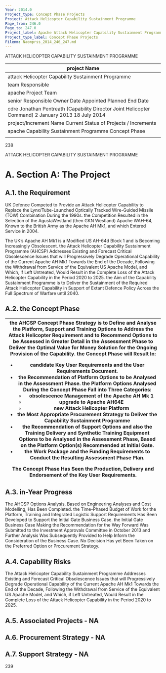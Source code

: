 ```yaml
---
Year: 2014.0
Project_type: Concept Phase Projects
Project: Attack Helicopter Capability Sustainment Programme
Page_from: 246.0
Page_to: 247.0
Project_label: Apache Attack Helicopter Capability Sustainment Programme
Project_type_label: Concept Phase Projects
Filenm: Naomprss_2014_246_247.md
---
```

ATTACK HELICOPTER CAPABILITY SUSTAINMENT PROGRAMME

<table>
<colgroup>
<col Style="Width: 100%" />
</Colgroup>
<thead>
<tr>
<th>project Name</Th>
</Tr>
</Thead>
<tbody>
<tr>
<td>attack Helicopter Capability Sustainment Programme</Td>
</Tr>
<tr>
<td>team Responsible</Td>
</Tr>
<tr>
<td>apache Project Team</Td>
</Tr>
<tr>
<td>senior Responsible Owner Date Appointed Planned End Date</Td>
</Tr>
<tr>
<td>cdre Jonathan Pentreath (Capability Director Joint Helicopter Command) 2 January 2013 18 July 2014</Td>
</Tr>
<tr>
<td>project/Increment Name Current Status of Projects /
Increments</Td>
</Tr>
<tr>
<td>apache Capability Sustainment Programme Concept Phase</Td>
</Tr>
<tr>
<td></Td>
</Tr>
</Tbody>
</Table>

238

ATTACK HELICOPTER CAPABILITY SUSTAINMENT PROGRAMME

# A. Section A: The Project

## A.1. the Requirement

UK Defence Competed to Provide an Attack Helicopter Capability to Replace the Lynx/Tube-Launched Optically Tracked Wire-Guided Missile (TOW) Combination During the 1990s. the Competition Resulted in the Selection of the AgustaWestland (then GKN Westland) Apache WAH-64, Known to the British Army as the Apache AH Mk1, and which Entered Service in 2004.

The UK’s Apache AH Mk1 is a Modified US AH-64d Block 1 and is Becoming Increasingly Obsolescent. the Attack Helicopter Capability Sustainment Programme (AHCSP) Addresses Existing and Forecast Critical Obsolescence Issues that will Progressively Degrade Operational Capability of the Current Apache AH Mk1 Towards the End of the Decade, Following the Withdrawal from Service of the Equivalent US Apache Model, and Which, if Left Untreated, Would Result in the Complete Loss of the Attack Helicopter Capability in the Period 2020 to 2025. the Aim of the Capability Sustainment Programme is to Deliver the Sustainment of the Required Attack Helicopter Capability in Support of Extant Defence Policy Across the Full Spectrum of Warfare until 2040.

## A.2. the Concept Phase

<table>
<colgroup>
<col Style="Width: 100%" />
</Colgroup>
<thead>
<tr>
<th>the AHCSP Concept Phase Strategy is to Define and Analyse the Platform, Support and Training Options to Address the Attack Helicopter Requirement and to Recommend Options to be Assessed in Greater Detail in the Assessment Phase to Deliver the Optimal Value for Money Solution for the Ongoing Provision of the Capability. the Concept Phase will Result In:
<ul>
<li>candidate Key User Requirements and the User Requirements Document.</Li>
<li>the Recommendation of Platform Options to be Analysed in the Assessment Phase. the Platform Options Analysed During the Concept Phase Fall into Three Categories:
<ul>
<li>obsolescence Management of the Apache AH Mk 1</Li>
<li>upgrade to Apache AH64E</Li>
<li>new Attack Helicopter Platform</Li>
</Ul></Li>
<li>the Most Appropriate Procurement Strategy to Deliver the Capability Sustainment Programme</Li>
<li>the Recommendation of Support Options and also the Training Delivery and Synthetic Training Equipment Options to be Analysed in the Assessment Phase, Based on the Platform Option(s) Recommended at Initial Gate.</Li>
<li>the Work Package and the Funding Requirements to Conduct the Resulting Assessment Phase Plan.</Li>
</Ul>
The Concept Phase Has Seen the Production, Delivery and Endorsement of the Key User Requirements.</Th>
</Tr>
</Thead>
<tbody>
</Tbody>
</Table>

## A.3. in-Year Progress

The AHCSP Options Analysis, Based on Engineering Analyses and Cost Modelling, Has Been Completed. the Time-Phased Budget of Work for the Platform, Training and Integrated Logistic Support Requirements Has Been Developed to Support the Initial Gate Business Case. the Initial Gate Business Case Making the Recommendation for the Way Forward Was Submitted to the Investment Approvals Committee in October 2013 and Further Analysis Was Subsequently Provided to Help Inform the Consideration of the Business Case. No Decision Has yet Been Taken on the Preferred Option or Procurement Strategy.

## A.4. Capability Risks

The Attack Helicopter Capability Sustainment Programme Addresses Existing and Forecast Critical Obsolescence Issues that will Progressively Degrade Operational Capability of the Current Apache AH Mk1 Towards the End of the Decade, Following the Withdrawal from Service of the Equivalent US Apache Model, and Which, if Left Untreated, Would Result in the Complete Loss of the Attack Helicopter Capability in the Period 2020 to 2025.

## A.5. Associated Projects - NA

## A.6. Procurement Strategy - NA

## A.7. Support Strategy - NA

239
